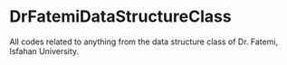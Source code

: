 # DrFatemiDataStructureClass

All codes related to anything from the data structure class of Dr. Fatemi, Isfahan University.
